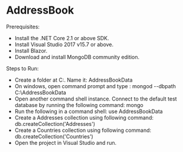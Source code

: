 # AddressBook

Prerequisites:
* Install the .NET Core 2.1 or above SDK.
* Install Visual Studio 2017 v15.7 or above.
* Install Blazor.
* Download and install MongoDB community edition.

Steps to Run:
* Create a folder at C:\. Name it: AddressBookData
* On windows, open command prompt and type : mongod --dbpath C:\AddressBookData
* Open another command shell instance. Connect to the default test database by running the following command: mongo
* Run the following in a command shell: use AddressBookData
* Create a Addresses collection using following command: db.createCollection('Addresses')
* Create a Countries collection using following command: db.createCollection('Countries')
* Open the project in Visual Studio and run.

